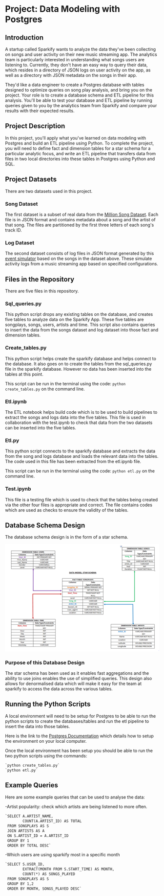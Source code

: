 # Project: Data Modeling with Postgres 

## Introduction

A startup called Sparkify wants to analyze the data they've been collecting on songs and user activity on their new music streaming app. The analytics team is particularly interested in understanding what songs users are listening to. Currently, they don't have an easy way to query their data, which resides in a directory of JSON logs on user activity on the app, as well as a directory with JSON metadata on the songs in their app.

They'd like a data engineer to create a Postgres database with tables designed to optimize queries on song play analysis, and bring you on the project. Your role is to create a database schema and ETL pipeline for this analysis. You'll be able to test your database and ETL pipeline by running queries given to you by the analytics team from Sparkify and compare your results with their expected results.

## Project Description

In this project, you'll apply what you've learned on data modeling with Postgres and build an ETL pipeline using Python. To complete the project, you will need to define fact and dimension tables for a star schema for a particular analytic focus, and write an ETL pipeline that transfers data from files in two local directories into these tables in Postgres using Python and SQL.

## Project Datasets

There are two datasets used in this project. 

### Song Dataset

The first dataset is a subset of real data from the [Million Song Dataset](http://millionsongdataset.com/). Each file is in JSON format and contains metadata about a song and the artist of that song. The files are partitioned by the first three letters of each song's track ID.

### Log Dataset

The second dataset consists of log files in JSON format generated by this [event simulator](https://github.com/Interana/eventsim) based on the songs in the dataset above. These simulate activity logs from a music streaming app based on specified configurations.

## Files in the Repository

There are five files in this repository.

### Sql_queries.py

This python script drops any existing tables on the database, and creates five tables to analyze data on the Sparkify App. These five tables are songplays, songs, users, artists and time. This script also contains queries to insert the data from the songs dataset and log dataset into those fact and dimension tables.   

### Create_tables.py

This python script helps create the sparkify database and helps connect to the database. It also goes on to create the tables from the sql_queries.py file in the sparkify database. However no data has been inserted into the tables at this point.

This script can be run in the terminal using the code: `python create_tables.py` on the command line.

### Etl.ipynb

The ETL notebook helps build code which is to be used to build pipelines to extract the songs and logs data into the five tables. This file is used in collaboration with the test.ipynb to check that data from the two datasets can be inserted into the five tables.

### Etl.py

This python script connects to the sparkify database and extracts the data from the song and logs database and loads the relevant data into the tables. The code used in this file has been extracted from the etl.ipynb file.

This script can be run in the terminal using the code: `python etl.py` on the command line.

### Test.ipynb

This file is a testing file which is used to check that the tables being created via the other four files is appropriate and correct. The file contains codes which are used as checks to ensure the validity of the tables.

## Database Schema Design

The database schema design is in the form of a star schema. 

![This is an image](https://github.com/Rachita1011/Udacity-Data-Engineering-Nano-Degree/blob/main/Project%201%20-%20Data%20Modeling%20with%20Postgres/Star%20Schema.PNG)

### Purpose of this Database Design

The star schema has been used as it enables fast aggregations and the ability to use joins enables the use of simplified queries. This design also allows for denormalised data which will make it easy for the team at sparkify to access the data across the various tables. 

## Running the Python Scripts

A local environment will need to be setup for Postgres to be able to run the python scripts to create the databases/tables and run the etl pipeline to insert the data into those tables.

Here is the link to the [Postgres Documentation](https://www.postgresql.org/docs/current/runtime-config.html) which details how to setup the environment on your local computer.

Once the local environment has been setup you should be able to run the two python scripts using the commands:

    `python create_tables.py`
    `python etl.py`

## Example Queries

Here are some example queries that can be used to analyse the data:

-Artist popularity: check which artists are being listened to more often.

    `SELECT A.ARTIST_NAME, 
            COUNT(A.ARTIST_ID) AS TOTAL 
     FROM SONGPLAYS AS S 
     JOIN ARTISTS AS A 
     ON S.ARTIST_ID = A.ARTIST_ID 
     GROUP BY 1 
     ORDER BY TOTAL DESC`

-Which users are using sparkify most in a specific month

    `SELECT S.USER_ID, 
            EXTRACT(MONTH FROM S.START_TIME) AS MONTH, 
            COUNT(*) AS SONGS_PLAYED 
     FROM SONGPLAYS AS S 
     GROUP BY 1,2 
     ORDER BY MONTH, SONGS_PLAYED DESC`

